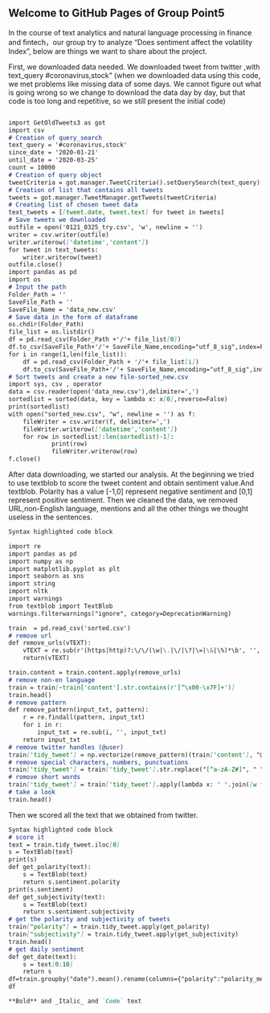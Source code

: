 ## Welcome to GitHub Pages of Group Point5

In the course of text analytics and natural language processing in finance and fintech，our group try to analyze “Does sentiment affect the volatility Index”, below are things we want to share about the  project.

First, we downloaded data needed.
We downloaded tweet from twitter ,with text_query #coronavirus,stock”
(when we downloaded data using this code, we met problems like missing data of some days. We cannot figure out what is going wrong so we change to download the data day by day, but that code is too long and repetitive, so we still present the initial code)

```markdown

import GetOldTweets3 as got
import csv
# Creation of query_search
text_query = '#coronavirus,stock'
since_date = '2020-01-21'
until_date = '2020-03-25'
count = 10000
# Creation of query object
tweetCriteria = got.manager.TweetCriteria().setQuerySearch(text_query).setSince(since_date).setUntil(until_date).setMaxTweets(count)
# Creation of list that contains all tweets
tweets = got.manager.TweetManager.getTweets(tweetCriteria)
# Creating list of chosen tweet data
text_tweets = [[tweet.date, tweet.text] for tweet in tweets]
# Save tweets we downloaded 
outfile = open('0121_0325_try.csv', 'w', newline = '')
writer = csv.writer(outfile)
writer.writerow(['datetime','content'])
for tweet in text_tweets:
    writer.writerow(tweet)
outfile.close()
import pandas as pd
import os
# Input the path 
Folder_Path = ''         
SaveFile_Path = ''
SaveFile_Name = 'data_new.csv'             
# Save data in the form of dataframe
os.chdir(Folder_Path)
file_list = os.listdir()
df = pd.read_csv(Folder_Path +'/'+ file_list[0])   
df.to_csv(SaveFile_Path+'/'+ SaveFile_Name,encoding="utf_8_sig",index=False)
for i in range(1,len(file_list)):
    df = pd.read_csv(Folder_Path + '/'+ file_list[i])
    df.to_csv(SaveFile_Path+'/'+ SaveFile_Name,encoding="utf_8_sig",index=False, header=False, mode='a+')
# Sort tweets and create a new file-sorted_new.csv
import sys, csv , operator
data = csv.reader(open('data_new.csv'),delimiter=',')
sortedlist = sorted(data, key = lambda x: x[0],reverse=False)
print(sortedlist)
with open("sorted_new.csv", "w", newline = '') as f:
    fileWriter = csv.writer(f, delimiter=',')
    fileWriter.writerow(['datetime','content'])
    for row in sortedlist[:len(sortedlist)-1]:
            print(row)
            fileWriter.writerow(row)
f.close()


```

After data downloading, we started our analysis. At the beginning we tried to use textblob to score the tweet content and obtain sentiment value.And textblob. Polarity has a value [-1,0] represent negative sentiment and [0,1] represent positive sentiment.
Then we cleaned the data, we removed URL,non-English language, mentions and all the other things we thought useless in the sentences.

```markdown
Syntax highlighted code block

import re
import pandas as pd 
import numpy as np 
import matplotlib.pyplot as plt 
import seaborn as sns
import string
import nltk
import warnings 
from textblob import TextBlob
warnings.filterwarnings("ignore", category=DeprecationWarning)

train  = pd.read_csv('sorted.csv')
# remove url
def remove_urls(vTEXT):
    vTEXT = re.sub(r'(https|http)?:\/\/(\w|\.|\/|\?|\=|\&|\%)*\b', '', vTEXT, flags=re.MULTILINE)
    return(vTEXT)

train.content = train.content.apply(remove_urls)
# remove non-en language
train = train[~train['content'].str.contains(r'[^\x00-\x7F]+')]
train.head()
# remove pattern
def remove_pattern(input_txt, pattern):
    r = re.findall(pattern, input_txt)
    for i in r:
        input_txt = re.sub(i, '', input_txt)
    return input_txt    
# remove twitter handles (@user)
train['tidy_tweet'] = np.vectorize(remove_pattern)(train['content'], "@[\w]*")
# remove special characters, numbers, punctuations
train['tidy_tweet'] = train['tidy_tweet'].str.replace("[^a-zA-Z#]", " ")
# romove short words
train['tidy_tweet'] = train['tidy_tweet'].apply(lambda x: ' '.join([w for w in x.split() if len(w)>3]))
# take a look
train.head()


```
Then we scored all the text that we obtained from twitter.

```markdown
Syntax highlighted code block
# score it
text = train.tidy_tweet.iloc[0]
s = TextBlob(text)
print(s)
def get_polarity(text):
    s = TextBlob(text)
    return s.sentiment.polarity
print(s.sentiment)
def get_subjectivity(text):
    s = TextBlob(text)
    return s.sentiment.subjectivity
# get the polarity and subjectivity of tweets
train["polarity"] = train.tidy_tweet.apply(get_polarity)
train["subjectivity"] = train.tidy_tweet.apply(get_subjectivity)
train.head()
# get daily sentiment
def get_date(text):
    s = text[0:10]
    return s
df=train.groupby("date").mean().rename(columns={"polarity":"polarity_mean","subjectivity":"subjectivity_mean"})
df

**Bold** and _Italic_ and `Code` text

```
